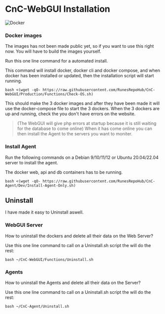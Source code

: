 # CnC-WebGUI Installation

![Docker](https://img.shields.io/badge/docker-%230db7ed.svg?style=for-the-badge&logo=docker&logoColor=white)


### Docker images
The images has not been made public yet, so if you want to use this right now. You will have to build the images yourself.

Run this one line command for a automated install.

This command will install docker, docker cli and docker compose, and when docker has been installed or updated, then the installation script will start running.

```
bash <(wget -qO- https://raw.githubusercontent.com/RunesRepoHub/CnC-WebGUI/Production/Functions/Check-OS.sh)
```
This should make the 3 docker images and after they have been made it will use the docker-compose file to start the 3 dockers. When the 3 dockers are up and running, check the you don't have errors on the website.

> (The WebGUI will give php errors at startup because it is still waiting for the database to come online) When it has come online you can then install the Agent to the servers you want to moniter.

### Install Agent
Run the following commands on a Debian 9/10/11/12 or Ubuntu 20.04/22.04 server to install the agent.

The docker web, api and db containers has to be running.

```
bash <(wget -qO- https://raw.githubusercontent.com/RunesRepoHub/CnC-Agent/Dev/Install-Agent-Only.sh)
```

## Uninstall 

I have made it easy to Uninstall aswell.

### WebGUI Server

How to uninstall the dockers and delete all their data on the Web Server?

Use this one line command to call on a Uninstall.sh script the will do the rest:
```
bash ~/CnC-WebGUI/Functions/Uninstall.sh  
```

### Agents

How to uninstall the Agents and delete all their data on the Server?

Use this one line command to call on a Uninstall.sh script the will do the rest:
```
bash ~/CnC-Agent/Uninstall.sh  
```
